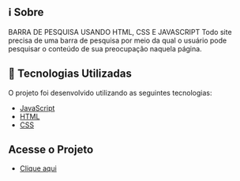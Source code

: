 

## :information_source: Sobre

BARRA DE PESQUISA USANDO HTML, CSS E JAVASCRIPT
Todo site precisa de uma barra de pesquisa por meio da qual o usuário pode pesquisar o conteúdo de sua preocupação naquela página.

## :rocket: Tecnologias Utilizadas

O projeto foi desenvolvido utilizando as seguintes tecnologias:



- [JavaScript](https://www.javascript.com/)
- [HTML](https://www.w3schools.com/html/)
- [CSS](https://www.w3schools.com/css/)


## Acesse o Projeto

- <a href="https://searchenginejlobato95.netlify.app/">Clique aqui</a>
